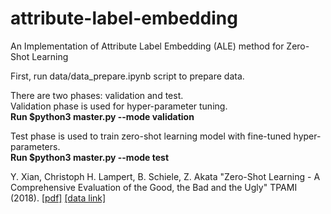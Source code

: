# attribute-label-embedding
An Implementation of Attribute Label Embedding (ALE) method for Zero-Shot Learning

First, run data/data_prepare.ipynb script to prepare data. 

There are two phases: validation and test.   
Validation phase is used for hyper-parameter tuning.   
**Run $python3 master.py --mode validation**

Test phase is used to train zero-shot learning model with fine-tuned hyper-parameters.   
**Run $python3 master.py --mode test**
   
Y. Xian, Christoph H. Lampert, B. Schiele, Z. Akata "Zero-Shot Learning - A Comprehensive Evaluation of the Good, the Bad and the Ugly" TPAMI (2018). [[pdf]](https://arxiv.org/pdf/1707.00600.pdf) [[data link]](https://www.mpi-inf.mpg.de/departments/computer-vision-and-multimodal-computing/research/zero-shot-learning/zero-shot-learning-the-good-the-bad-and-the-ugly/)
